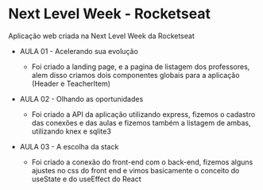 # Next Level Week - Rocketseat
Aplicação web criada na Next Level Week da Rocketseat

  - AULA 01 - Acelerando sua evolução
    * Foi criado a landing page, e a pagina de listagem dos professores, alem disso criamos dois componentes globais para a aplicação (Header e TeacherItem)

  - AULA 02 - Olhando as oportunidades
    * Foi criado a API da aplicação utilizando express, fizemos o cadastro das conexões e das aulas e fizemos também a listagem de ambas, utilizando knex e sqlite3

  - AULA 03 - A escolha da stack
    * Foi criado a conexão do front-end com o back-end, fizemos alguns ajustes no css do front end e vimos basicamente o conceito do useState e do useEffect do React
